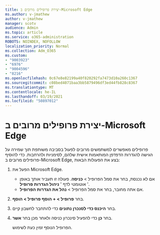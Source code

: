 ```yaml
---
title: יצירת פרופילים מרובים ב-Microsoft Edge
ms.author: v-jmathew
author: v-jmathew
manager: scotv
audience: Admin
ms.topic: article
ms.service: o365-administration
ROBOTS: NOINDEX, NOFOLLOW
localization_priority: Normal
ms.collection: Adm_O365
ms.custom:
- "9003923"
- "6976"
- "9004596"
- "8216"
ms.openlocfilehash: 0c67e8e82199a40f820292fa7473d10a260c1367
ms.sourcegitcommit: c08bed4071baa3bb5879496df3ed44fb828c8367
ms.translationtype: MT
ms.contentlocale: he-IL
ms.lasthandoff: 03/19/2021
ms.locfileid: "50897012"
---
```

# <a name="create-multiple-profiles-in-microsoft-edge"></a>יצירת פרופילים מרובים ב-Microsoft Edge

פרופילים מאפשרים למשתמשים מרובים לפעול בסביבה משותפת תוך שמירה על הגישה להגדרות הדפדפן המותאמות אישית שלהם, לסימניות ולהרחבות. כדי להוסיף פרופילים מרובים ב-Microsoft Edge, בצע את הפעולות הבאות:

1. הפעל את Microsoft Edge.
    - אם לא נכנסת, בחר את סמל הפרופיל > **כניסה**. פעולה זו תעביר אותך באופן אוטומטי לדף ' **ניהול הגדרות פרופיל** '.
    - אם אתה מחובר, בחר את סמל הפרופיל > **נהל את הגדרות הפרופיל**.
2. בחר **פרופיל > + הוסף פרופיל > הוסף**.
3. בחר **היכנס כדי לסנכרן נתונים** כדי להתחבר לחשבון קיים.
4. בחר **כן** כדי להפעיל סינכרון כניסה ולאחר מכן בחר **אשר**.

    הפרופיל הנוסף זמין כעת לשימוש.

